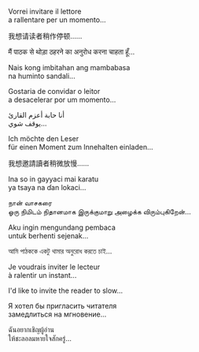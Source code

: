 Vorrei invitare il lettore  
a rallentare per un momento...

我想请读者稍作停顿……

मैं पाठक से थोड़ा ठहरने का अनुरोध करना चाहता हूँ...

Nais kong imbitahan ang mambabasa  
na huminto sandali...

Gostaria de convidar o leitor  
a desacelerar por um momento...

أنا حابة أعزم القارئ  
يوقف شوي…

Ich möchte den Leser  
für einen Moment zum Innehalten einladen...

我想邀請讀者稍微放慢……

Ina so in gayyaci mai karatu  
ya tsaya na ɗan lokaci...

நான் வாசகரை  
ஓரு நிமிடம் நிதானமாக இருக்குமாறு அழைக்க விரும்புகிறேன்...

Aku ingin mengundang pembaca  
untuk berhenti sejenak...

আমি পাঠককে একটু থামার অনুরোধ করতে চাই…

Je voudrais inviter le lecteur  
à ralentir un instant...

I'd like to invite the reader to slow...

Я хотел бы пригласить читателя  
замедлиться на мгновение...

ฉันอยากเชิญผู้อ่าน  
ให้ชะลอลมหายใจสักครู่...

